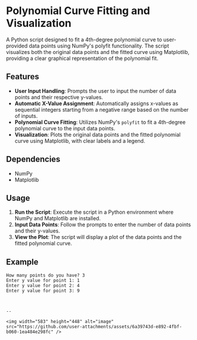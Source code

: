 # Polynomial Curve Fitting and Visualization

A Python script designed to fit a 4th-degree polynomial curve to user-provided data points using NumPy's polyfit functionality. The script visualizes both the original data points and the fitted curve using Matplotlib, providing a clear graphical representation of the polynomial fit.

## Features

- **User Input Handling**: Prompts the user to input the number of data points and their respective y-values.
- **Automatic X-Value Assignment**: Automatically assigns x-values as sequential integers starting from a negative range based on the number of inputs.
- **Polynomial Curve Fitting**: Utilizes NumPy's `polyfit` to fit a 4th-degree polynomial curve to the input data points.
- **Visualization**: Plots the original data points and the fitted polynomial curve using Matplotlib, with clear labels and a legend.

## Dependencies

- NumPy
- Matplotlib

## Usage

1. **Run the Script**: Execute the script in a Python environment where NumPy and Matplotlib are installed.
2. **Input Data Points**: Follow the prompts to enter the number of data points and their y-values.
3. **View the Plot**: The script will display a plot of the data points and the fitted polynomial curve.

## Example

```plaintext
How many points do you have? 3
Enter y value for point 1: 1
Enter y value for point 2: 4
Enter y value for point 3: 9



--

<img width="583" height="448" alt="image" src="https://github.com/user-attachments/assets/6a39743d-e892-4fbf-b060-1ea484e298fc" />


